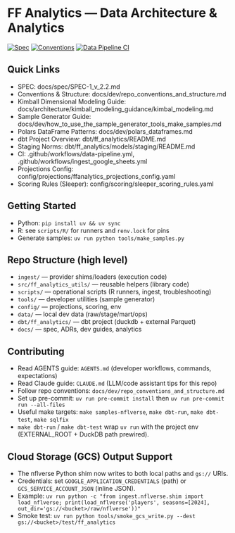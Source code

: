 # FF Analytics — Data Architecture & Analytics

[![Spec](https://img.shields.io/badge/SPEC-v2.2-brightgreen)](docs/spec/SPEC-1_v_2.2.md)
[![Conventions](https://img.shields.io/badge/Conventions-Repo%20Structure-blue)](docs/dev/repo_conventions_and_structure.md)
[![Data Pipeline CI](https://img.shields.io/badge/CI-Data%20Pipeline-lightgrey)](.github/workflows/data-pipeline.yml)

## Quick Links

- SPEC: docs/spec/SPEC-1_v_2.2.md
- Conventions & Structure: docs/dev/repo_conventions_and_structure.md
- Kimball Dimensional Modeling Guide: docs/architecture/kimball_modeling_guidance/kimbal_modeling.md
- Sample Generator Guide: docs/dev/how_to_use_the_sample_generator_tools_make_samples.md
- Polars DataFrame Patterns: docs/dev/polars_dataframes.md
- dbt Project Overview: dbt/ff_analytics/README.md
- Staging Norms: dbt/ff_analytics/models/staging/README.md
- CI: .github/workflows/data-pipeline.yml, .github/workflows/ingest_google_sheets.yml
- Projections Config: config/projections/ffanalytics_projections_config.yaml
- Scoring Rules (Sleeper): config/scoring/sleeper_scoring_rules.yaml

## Getting Started

- Python: `pip install uv && uv sync`
- R: see `scripts/R/` for runners and `renv.lock` for pins
- Generate samples: `uv run python tools/make_samples.py`

## Repo Structure (high level)

- `ingest/` — provider shims/loaders (execution code)
- `src/ff_analytics_utils/` — reusable helpers (library code)
- `scripts/` — operational scripts (R runners, ingest, troubleshooting)
- `tools/` — developer utilities (sample generator)
- `config/` — projections, scoring, env
- `data/` — local dev data (raw/stage/mart/ops)
- `dbt/ff_analytics/` — dbt project (duckdb + external Parquet)
- `docs/` — spec, ADRs, dev guides, analytics

## Contributing

- Read AGENTS guide: `AGENTS.md` (developer workflows, commands, expectations)
- Read Claude guide: `CLAUDE.md` (LLM/code assistant tips for this repo)
- Follow repo conventions: `docs/dev/repo_conventions_and_structure.md`
- Set up pre-commit: `uv run pre-commit install` then `uv run pre-commit run --all-files`
- Useful make targets: `make samples-nflverse`, `make dbt-run`, `make dbt-test`, `make sqlfix`
- `make dbt-run` / `make dbt-test` wrap `uv run` with the project env (EXTERNAL_ROOT + DuckDB path prewired).

## Cloud Storage (GCS) Output Support

- The nflverse Python shim now writes to both local paths and `gs://` URIs.
- Credentials: set `GOOGLE_APPLICATION_CREDENTIALS` (path) or `GCS_SERVICE_ACCOUNT_JSON` (inline JSON).
- Example: `uv run python -c "from ingest.nflverse.shim import load_nflverse; print(load_nflverse('players', seasons=[2024], out_dir='gs://<bucket>/raw/nflverse'))"`
- Smoke test: `uv run python tools/smoke_gcs_write.py --dest gs://<bucket>/test/ff_analytics`
